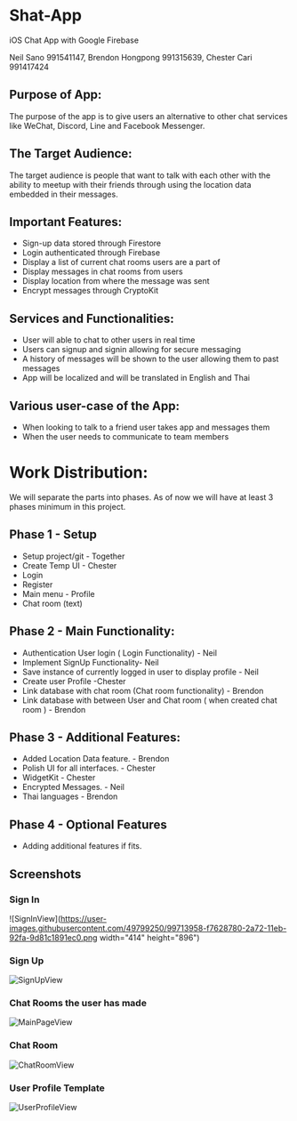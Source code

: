# Shat-App

iOS Chat App with Google Firebase

Neil Sano 991541147, Brendon Hongpong 991315639, Chester Cari 991417424

## Purpose of App:

The purpose of the app is to give users an alternative to other chat services like WeChat, Discord, Line and Facebook Messenger. 

## The Target Audience:

The target audience is people that want to talk with each other with the ability to
meetup with their friends through using the location data embedded in their messages.

## Important Features:

* Sign-up data stored through Firestore
* Login authenticated through Firebase
* Display a list of current chat rooms users are a part of
* Display messages in chat rooms from users
* Display location from where the message was sent
* Encrypt messages through CryptoKit

## Services and  Functionalities:

* User will able to chat to other users in real time
* Users can signup and signin allowing for secure messaging
* A history of messages will be shown to the user allowing them to past messages
* App will be localized and will be translated in English and Thai
	

## Various user-case of the App:

* When looking to talk to a friend user takes app and messages them
* When the user needs to communicate to team members

# Work Distribution: 
We will separate the parts into phases. As of now we will have at least 3 phases minimum in this project.

## Phase 1 - Setup

* Setup project/git	- Together
* Create Temp UI	-  Chester
* Login
* Register
* Main menu - Profile
* Chat room (text)

## Phase 2 - Main Functionality:

* Authentication User login ( Login Functionality) - Neil
* Implement SignUp Functionality- Neil
* Save instance of currently logged in user to display profile - Neil
* Create user Profile -Chester
* Link database with chat room (Chat room functionality) - Brendon 
* Link database with between User and Chat room ( when created chat room ) - Brendon

## Phase 3 - Additional Features:

* Added Location Data feature. - Brendon
* Polish UI for all interfaces. - Chester
* WidgetKit - Chester
* Encrypted Messages. - Neil
* Thai languages - Brendon

## Phase 4 - Optional Features

* Adding additional features if fits.

## Screenshots

### Sign In
![SignInView](https://user-images.githubusercontent.com/49799250/99713958-f7628780-2a72-11eb-92fa-9d81c1891ec0.png width="414" height="896")

### Sign Up
![SignUpView](https://user-images.githubusercontent.com/49799250/99713967-f92c4b00-2a72-11eb-979a-2217f80a6382.png)

### Chat Rooms the user has made
![MainPageView](https://user-images.githubusercontent.com/49799250/99713972-fc273b80-2a72-11eb-9e70-8ef808fbf01d.png)

### Chat Room
![ChatRoomView](https://user-images.githubusercontent.com/49799250/99713989-021d1c80-2a73-11eb-966b-6b71dd92e834.png)

### User Profile Template
![UserProfileView](https://user-images.githubusercontent.com/49799250/99713981-00535900-2a73-11eb-9c07-8d8cd3b08eac.png)

